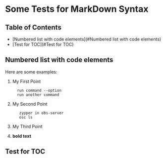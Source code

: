 # Some Tests for MarkDown Syntax

## Table of Contents

* [Numbered list with code elements](#Numbered list with code elements)
* [Test for TOC](#Test for TOC)

## Numbered list with code elements

Here are some examples:


1. My First Point

         run command --option
         run another command

2. My Second Point

          zypper in obs-server
          osc ls

3. My Third Point
4. **bold text**

## Test for TOC
